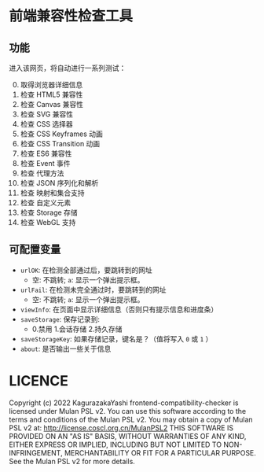 # 前端兼容性检查工具

## 功能

进入该网页，将自动进行一系列测试：

00. 取得浏览器详细信息
01. 检查 HTML5 兼容性
02. 检查 Canvas 兼容性
03. 检查 SVG 兼容性
04. 检查 CSS 选择器
05. 检查 CSS Keyframes 动画
06. 检查 CSS Transition 动画
07. 检查 ES6 兼容性
08. 检查 Event 事件
09. 检查 代理方法
10. 检查 JSON 序列化和解析
11. 检查 映射和集合支持
12. 检查 自定义元素
13. 检查 Storage 存储
14. 检查 WebGL 支持

## 可配置变量

- `urlOK`: 在检测全部通过后，要跳转到的网址
  - 空: 不跳转; `a`: 显示一个弹出提示框。
- `urlFail`: 在检测未完全通过时，要跳转到的网址
  - 空: 不跳转; `a`: 显示一个弹出提示框。
- `viewInfo`: 在页面中显示详细信息（否则只有提示信息和进度条）
- `saveStorage`: 保存记录到:
  - 0.禁用 1.会话存储 2.持久存储
- `saveStorageKey`: 如果存储记录，键名是？（值将写入 `0` 或 `1` ）
- `about`: 是否输出一些关于信息

# LICENCE

Copyright (c) 2022 KagurazakaYashi frontend-compatibility-checker is licensed under Mulan PSL v2. You can use this software according to the terms and conditions of the Mulan PSL v2. You may obtain a copy of Mulan PSL v2 at: http://license.coscl.org.cn/MulanPSL2 THIS SOFTWARE IS PROVIDED ON AN "AS IS" BASIS, WITHOUT WARRANTIES OF ANY KIND, EITHER EXPRESS OR IMPLIED, INCLUDING BUT NOT LIMITED TO NON-INFRINGEMENT, MERCHANTABILITY OR FIT FOR A PARTICULAR PURPOSE. See the Mulan PSL v2 for more details.
